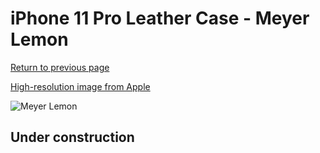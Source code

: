 # iPhone 11 Pro Leather Case - Meyer Lemon

[Return to previous page](/iphone_11)

[High-resolution image from Apple](https://store.storeimages.cdn-apple.com/8756/as-images.apple.com/is/MWYA2?wid=4500&hei=4500&fmt=png)

<div style="width: 512px"><img src="/almost_uncompressed/MWYA2.webp" alt="Meyer Lemon"></div>

## Under construction
